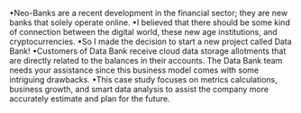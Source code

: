 •Neo-Banks are a recent development in the financial sector; they are new banks that solely operate online.
•I believed that there should be some kind of connection between the digital world, these new age institutions, and cryptocurrencies.
•So I made the decision to start a new project called Data Bank! 
•Customers of Data Bank receive cloud data storage allotments that are directly related to the balances in their accounts. 
The Data Bank team needs your assistance since this business model comes with some intriguing drawbacks.
•This case study focuses on metrics calculations, business growth, and smart data analysis to assist the company more accurately estimate and plan for the future.

